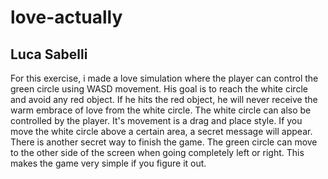 # love-actually
## Luca Sabelli

For this exercise, i made a love simulation where the player can control the green circle using WASD movement. His goal is to reach the white circle and avoid any red object. If he hits the red object, he will never receive the warm embrace of love from the white circle. The white circle can also be controlled by the player. It's movement is a drag and place style. If you move the white circle above a certain area, a secret message will appear. There is another secret way to finish the game. The green circle can move to the other side of the screen when going completely left or right. This makes the game very simple if you figure it out.   

